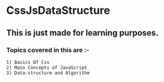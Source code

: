 # CssJsDataStructure
## This is just made for learning purposes. 
### Topics covered in this are :- 
    1) Basics Of Css
    2) Main Concepts of JavaScript
    3) Data-structure and Algorithm

